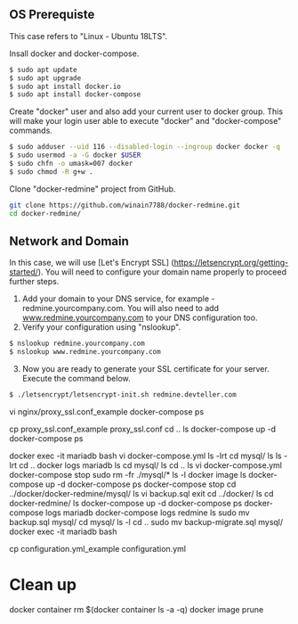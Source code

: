 ## OS Prerequiste
This case refers to "Linux - Ubuntu 18LTS".

Insall docker and docker-compose.
``` bash
$ sudo apt update
$ sudo apt upgrade
$ sudo apt install docker.io
$ sudo apt install docker-compose
```

Create "docker" user and also add your current user to docker group. This will make your login user able to execute "docker" and "docker-compose" commands.
``` bash
$ sudo adduser --uid 116 --disabled-login --ingroup docker docker -q
$ sudo usermod -a -G docker $USER
$ sudo chfn -o umask=007 docker
$ sudo chmod -R g+w .
``` 

Clone "docker-redmine" project from GitHub.
``` bash
git clone https://github.com/winain7788/docker-redmine.git
cd docker-redmine/
```

## Network and Domain
In this case, we will use [Let's Encrypt SSL] (https://letsencrypt.org/getting-started/). You will need to configure your domain name properly to proceed further steps.

1) Add your domain to your DNS service, for example - redmine.yourcompany.com. You will also need to add www.redmine.yourcompany.com to your DNS configuration too.
2) Verify your configuration using "nslookup".
``` bash
$ nslookup redmine.yourcompany.com
$ nslookup www.redmine.yourcompany.com
```

3) Now you are ready to generate your SSL certificate for your server. Execute the command below.
``` bash
$ ./letsencrypt/letsencrypt-init.sh redmine.devteller.com
```


vi nginx/proxy_ssl.conf_example 
docker-compose ps

cp proxy_ssl.conf_example proxy_ssl.conf
cd ..
ls
docker-compose up -d
docker-compose ps

docker exec -it mariadb bash
vi docker-compose.yml 
ls -lrt
cd mysql/
ls
ls -lrt
cd ..
docker logs mariadb
ls
cd mysql/
ls
cd ..
ls
vi docker-compose.yml 
docker-compose stop
sudo rm -fr ./mysql/*
ls -l
docker image ls
docker-compose up -d
docker-compose ps
docker-compose stop
cd ../docker/docker-redmine/mysql/
ls
vi backup.sql 
exit
cd ../docker/
ls
cd docker-redmine/
ls
docker-compose up -d
docker-compose ps
docker-compose logs mariadb
docker-compose logs redmine
ls
sudo mv backup.sql mysql/
cd mysql/
ls -l
cd ..
sudo mv backup-migrate.sql mysql/
docker exec -it mariadb bash

cp configuration.yml_example configuration.yml


# Clean up
docker container rm $(docker container ls -a -q)
docker image prune


